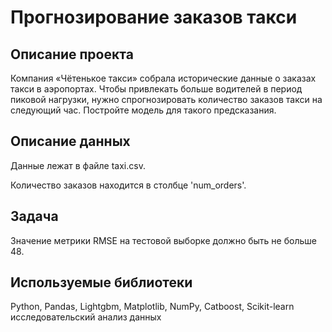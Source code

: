 # Прогнозирование заказов такси

## Описание проекта

Компания «Чётенькое такси» собрала исторические данные о заказах такси в аэропортах. Чтобы привлекать больше водителей в период пиковой нагрузки, нужно спрогнозировать количество заказов такси на следующий час. Постройте модель для такого предсказания.

## Описание данных

Данные лежат в файле taxi.csv.

Количество заказов находится в столбце 'num_orders'.

## Задача

Значение метрики RMSE на тестовой выборке должно быть не больше 48.

## Используемые библиотеки

Python, Pandas, Lightgbm, Matplotlib, NumPy, Catboost, Scikit-learn исследовательский анализ данных

